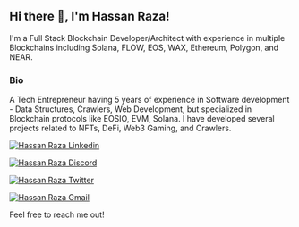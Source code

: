 <h2> Hi there 👋, I'm Hassan Raza! </h2>

I'm a Full Stack Blockchain Developer/Architect with experience in multiple Blockchains including Solana, FLOW, EOS, WAX, Ethereum, Polygon, and NEAR.

### Bio
A Tech Entrepreneur having 5 years of experience in Software development - Data Structures, Crawlers, Web Development, but specialized in Blockchain protocols like EOSIO, EVM, Solana. I have developed several projects related to NFTs, DeFi, Web3 Gaming, and Crawlers.

[![Hassan Raza Linkedin](https://img.shields.io/badge/LinkedIn-0077B5?style=for-the-badge&logo=linkedin&logoColor=white)](https://www.linkedin.com/in/9tskid/)

[![Hassan Raza Discord](https://img.shields.io/badge/Discord-7289DA?style=for-the-badge&logo=discord&logoColor=white)](https://discordapp.com/users/)

[![Hassan Raza Twitter](https://img.shields.io/badge/Twitter-1DA1F2?style=for-the-badge&logo=twitter&logoColor=white)](https://twitter.com/9Ts_Kid)

[![Hassan Raza Gmail](https://img.shields.io/badge/Gmail-D14836?style=for-the-badge&logo=gmail&logoColor=white)](https://mail.google.com/mail/u/hassanraza.rj97@gmail.com)

Feel free to reach me out!
